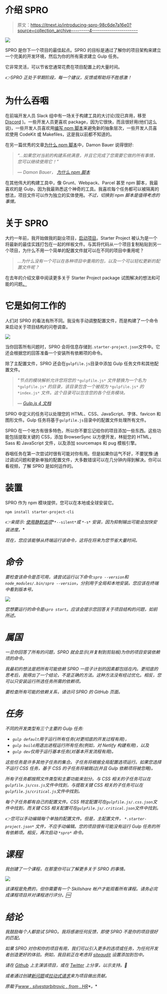 # 介绍 SPRO

> 原文：<https://itnext.io/introducing-spro-98c6de7a16e0?source=collection_archive---------4----------------------->

![](img/9f08734b9fb92578218bbc409f063fb0.png)

SPRO 是你下一个项目的最佳起点。SPRO 的目标是通过了解你的项目架构来建立一个完美的开发环境，然后为你的所有需求建立 Gulp 任务。

它非常灵活，可以节省您通常花费在项目配置上的大量时间。

*👉SPRO 正处于早期阶段，每一个建议，反馈或帮助将不胜感激！*

# 为什么吞咽

在前端开发人员 Slack 组中有一场关于构建工具的大讨论(现已弃用，移至 [Discord](https://discord.gg/aBx8dcu) )。一些开发人员更喜欢 package，因为它很快，而且很好用(他们这么说)，一些开发人员喜欢用[编写 npm 脚本](https://medium.freecodecamp.org/why-i-left-gulp-and-grunt-for-npm-scripts-3d6853dd22b8)来避免新的抽象层次，一些开发人员喜欢使用 CodeKit 或 Makefiles，这是我以前都不知道的。

在另一篇优秀的文章[为什么 npm 脚本](https://css-tricks.com/why-npm-scripts/)中，Damon Bauer 说得很好:

> *“…如果您对当前的构建系统满意，并且它完成了您需要它做的所有事情，您可以继续使用它！”*
> 
> *— Damon Bauer，* [*为什么 npm 脚本*](https://css-tricks.com/why-npm-scripts/)

在其他伟大的构建工具中，像 Grunt、Webpack、Parcel 甚至 npm 脚本，我最喜欢的是 Gulp，因为我最熟悉这个神奇的工具。我喜欢每个任务都可以被隔离的想法，项目文件可以作为独立的实体使用。*不过，切换到 npm 脚本是值得考虑的事情。*

# 关于 SPRO

大约一年前，我开始做我的副业项目，[启动项目](https://starter.silvestarbistrovic.from.hr/)。Starter Project 被认为是一个将最新的最佳实践打包在一起的样板文件。与其将代码从一个项目复制粘贴到另一个项目，为什么不用一个简单的配置文件就可以在不同的项目中重用呢？

> *…为什么没有一个可以在各种项目中重用的包，以及一个可以轻松更新的配置文件呢？*

在去年的介绍文章中阅读更多关于 Starter Project package 试图解决的想法和可能的问题[。](https://www.silvestarbistrovic.from.hr/articles/starter-project-a-set-of-latest-best-practices-packed-in-gulp-tasks/)

# 它是如何工作的

人们对 SPRO 的看法有所不同。我没有手动调整配置文件，而是构建了一个命令来启动关于项目结构的问卷调查。

![](img/29701c8297ea1bf5d0ea0668a3cf47ab.png)

当你回答所有问题时，SPRO 会将信息存储到`.starter-project.json`文件中。它还会根据您的回答准备一个安装所有依赖项的命令。

除了主配置文件，SPRO 还会在`gulpfile.js`目录中添加 Gulp 任务文件和其他配置文件。

> *"节点的模块解析允许您将您的* `*gulpfile.js*` *文件替换为一个名为* `*gulpfile.js*` *的目录，该目录包含一个被视为* `*gulpfile.js*` *的* `*index.js*` *文件。这个目录可以包含您的各个任务模块。*
> 
> *—* [*Gulp.js 4 文档*](https://gulpjs.com/docs/en/getting-started/javascript-and-gulpfiles#splitting-a-gulpfile)

SPRO 中定义的任务可以处理您的 HTML、CSS、JavaScript、字体、favicon 和图形文件。Gulp 任务将基于`gulpfile.js`目录中的配置文件处理所有文件。

SPRO 在一个地方有很多特色，所以你不要忘记给你的项目添加一些东西。这些功能包括提取关键的 CSS，添加 BrowserSync 以方便开发，林挺您的 HTML，Sass 和 JavaScript 文件，以及添加 sourcemaps 和 pug 模板引擎。

吞咽任务在第一次尝试时很有可能对你有用。但是如果你运气不好，不要犹豫:通过调试问题和更新单独的配置文件，大多数错误可以在几分钟内得到解决。你可以看视频，了解 SPRO 是如何运作的。

# 装置

SPRO 作为 npm 模块提供，您可以在本地或全球安装它。

```
npm install starter-project-cli
```

*👉亲提示:* [*使用静默选项*](https://stackoverflow.com/questions/34426332/how-to-suppress-output-when-running-npm-scripts)*`*--silent*`*或* `*-s*` *安装，因为抑制输出可能会加快安装进度。**

*现在，您应该能够从终端运行该命令，这将在将来为您节省大量时间。*

# *命令*

*要检查该命令是否可用，请尝试运行以下命令:`spro --version`和`node_modules/.bin/spro --version`，分别用于全局和本地安装。您应该在终端中看到版本号。*

*![](img/9b74852fcfdc79745ef7af22b0c68086.png)*

*您想要运行的命令是`spro start`。应该会提示您回答关于项目结构的问题，如前所述。*

# *属国*

*一旦你回答了所有的问题，SPRO 就会显示(并复制到剪贴板)为你的项目安装依赖项的命令。*

*我最初的想法是把所有可能依赖 SPRO 一揽子计划的因素都包括在内。更彻底的思考后，我得出了一个结论，不是正确的方法。这种方法没有经过优化。相反，您可以只安装运行所选任务所需的依赖项。*

*要检查所有可能的依赖关系，请访问 SPRO 的 GitHub 页面。*

# *任务*

*不同的开发类型有三个主要的 Gulp 任务:*

*   *`gulp default`用于运行所有任务(对更彻底的开发过程有用)，*
*   *`gulp build`用退出进程运行所有任务(例如，对 Netlify 构建有用)，以及*
*   *`gulp dev`仅用于运行基本任务(对基本开发流程有用)。*

*这些任务是许多其他子任务的集合。子任务将根据全局配置选项运行。如果您选择不运行 CSS 任务，基于 CSS 的子任务将被跳过(并且 Gulp 依赖项将被忽略)。*

*所有子任务都按照文件类型和主要功能来划分。与 CSS 相关的子任务可以在`gulpfile.js/css.js`文件中找到，与提取关键 CSS 相关的子任务可以在`gulpfile.js/critical.js`文件中找到。*

*每个子任务都有自己的配置文件。CSS 特定配置可在`gulpfile.js/.css.json`文件中找到，而关键 CSS 相关配置可在`gulpfile.js/.critical.json`文件中找到。*

**👉您可以手动编辑每个单独的配置文件。但是，主配置文件，* `*.starter-project.json*` *文件，不应手动编辑。您的项目很有可能没有运行 Gulp 任务的所有依赖项。相反，再次启动* `*spro*` *命令。**

# *课程*

*我创建了一个课程，在那里你可以了解更多关于 SPRO 的事情。*

*![](img/e7ee56af74d2962b1a01f4ba8c1e92d3.png)*

*该课程是免费的，但你需要有一个 Skillshare 帐户才能观看所有课程。请务必完成课程项目并对课程进行评分。🆓*

# *结论*

*我鼓励每个人都尝试 SPRO。我将感谢任何反馈，即使 SPRO 不是你的项目很好的匹配。*

*如果 SPRO 对你和你的项目有用，我们可以引入更多的选项或任务，为任何开发者创造更好的体验。例如，我目前正在考虑将 [siteaudit](https://github.com/thecreazy/siteaudit) 设置添加到包中。*

*请在 [Github](https://github.com/maliMirkec/starter-project-cli) 上主演该项目，或在 [Twitter](https://twitter.com/intent/tweet?url=https://github.com/maliMirkec/starter-project-cli/&text=Starter%20Project%20CLI%20creates%20a%20perfect%20Gulp%20development%20environment%20for%20everyone%20within%20a%20few%20minutes.%20🔥%20Try%20it%20today!%20💯&via=malimirkeccita) 上分享，以示支持。🙏*

*或者通过创建[新问题](https://github.com/maliMirkec/starter-project-cli/issues/new)或[拉动式请求](https://github.com/maliMirkec/starter-project-cli/compare)来为项目做出贡献。*

**原载于*[*www . silvestarbitrovic . from . HR*](https://www.silvestarbistrovic.from.hr/articles/introducing-spro/)*。**